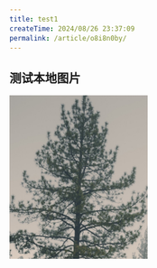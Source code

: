 ```yaml
---
title: test1
createTime: 2024/08/26 23:37:09
permalink: /article/o8i8n0by/
---
```

## 测试本地图片

<img src="test1.assets/image-20240827001210902.png" alt="image-20240827001210902" style="zoom:50%;"  align="left"/>











